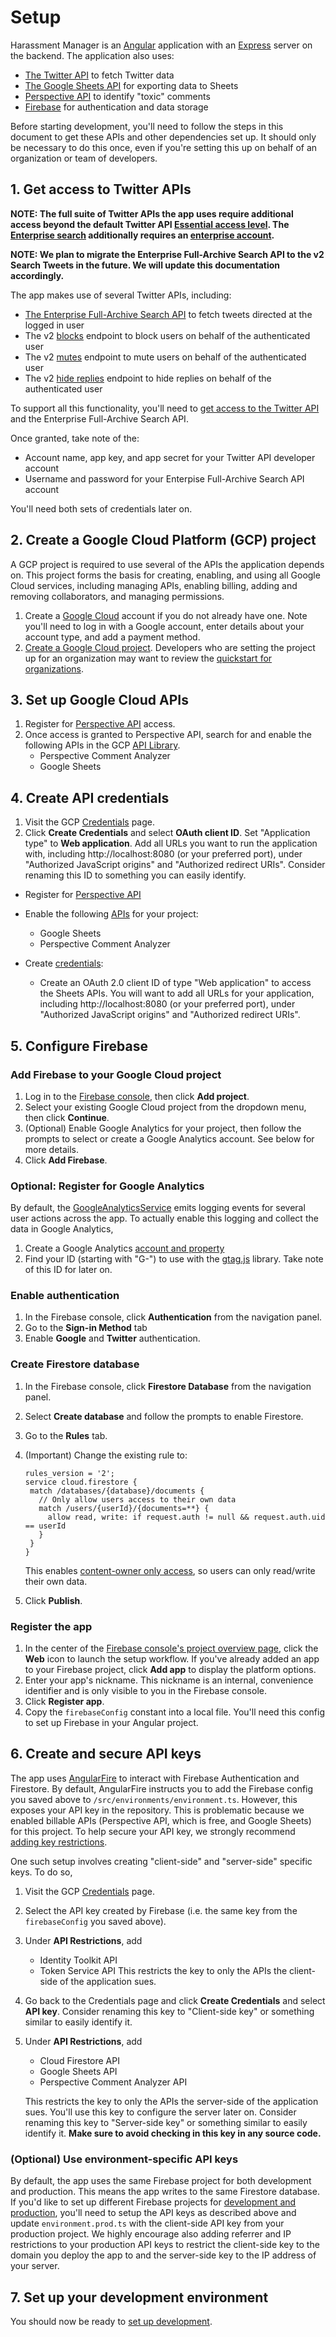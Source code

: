 # Setup

Harassment Manager is an [Angular](https://angular.io/) application with an
[Express](https://expressjs.com/) server on the backend. The application also
uses:

- [The Twitter API](https://developer.twitter.com/en/docs/twitter-api) to fetch
  Twitter data
- [The Google Sheets API](https://developers.google.com/sheets/api) for
  exporting data to Sheets
- [Perspective API](https://perspectiveapi.com/) to identify "toxic" comments
- [Firebase](https://firebase.google.com/) for authentication and data storage

Before starting development, you'll need to follow the steps in this document to
get these APIs and other dependencies set up. It should only be necessary to do
this once, even if you're setting this up on behalf of an organization or team
of developers.

## 1. Get access to Twitter APIs

**NOTE: The full suite of Twitter APIs the app uses require additional access
beyond the default Twitter API [Essential access
level](https://developer.twitter.com/en/docs/twitter-api/getting-started/about-twitter-api).
The [Enterprise
search](https://developer.twitter.com/en/docs/twitter-api/enterprise/search-api/overview)
additionally requires an [enterprise
account](https://developer.twitter.com/en/docs/twitter-api/enterprise/search-api/overview).**

**NOTE: We plan to migrate the Enterprise Full-Archive Search API to the v2 Search Tweets
in the future. We will update this documentation accordingly.**

The app makes use of several Twitter APIs, including:

- [The Enterprise Full-Archive Search
  API](https://developer.twitter.com/en/docs/twitter-api/enterprise/search-api/overview) to fetch
  tweets directed at the logged in user
- The v2 [blocks](https://developer.twitter.com/en/docs/twitter-api/users/blocks/introduction)
  endpoint to block users on behalf of the authenticated user
- The v2 [mutes](https://developer.twitter.com/en/docs/twitter-api/users/mutes/introduction)
  endpoint to mute users on behalf of the authenticated user
- The v2 [hide
  replies](https://developer.twitter.com/en/docs/twitter-api/tweets/hide-replies/introduction)
  endpoint to hide replies on behalf of the authenticated user

To support all this functionality, you'll need to [get access to the Twitter
API](https://developer.twitter.com/en/docs/twitter-api/getting-started/getting-access-to-the-twitter-api)
and the Enterprise Full-Archive Search API.

Once granted, take note of the:

- Account name, app key, and app secret for your Twitter API developer account
- Username and password for your Enterpise Full-Archive Search API account

You'll need both sets of credentials later on.

## 2. Create a Google Cloud Platform (GCP) project

A GCP project is required to use several of the APIs the application depends on.
This project forms the basis for creating, enabling, and using all Google Cloud
services, including managing APIs, enabling billing, adding and removing
collaborators, and managing permissions.

1. Create a [Google Cloud](https://cloud.google.com/) account if you do not
   already have one. Note you'll need to log in with a Google account, enter
   details about your account type, and add a payment method.
2. [Create a Google Cloud
   project](https://cloud.google.com/resource-manager/docs/creating-managing-projects).
   Developers who are setting the project up for an organization may want to
   review the [quickstart for
   organizations](https://cloud.google.com/resource-manager/docs/quickstart-organizations).

## 3. Set up Google Cloud APIs

1. Register for [Perspective
   API](https://support.perspectiveapi.com/s/docs-get-started) access.
2. Once access is granted to Perspective API, search for and enable the
   following APIs in the GCP [API
   Library](https://console.cloud.google.com/apis/library).
   - Perspective Comment Analyzer
   - Google Sheets

## 4. Create API credentials

1. Visit the GCP
   [Credentials](https://console.cloud.google.com/apis/credentials) page.
2. Click **Create Credentials** and select **OAuth client ID**. Set "Application
   type" to **Web application**. Add all URLs you want to run the application
   with, including http://localhost:8080 (or your preferred port), under
   "Authorized JavaScript origins" and "Authorized redirect URIs". Consider
   renaming this ID to something you can easily identify.

- Register for [Perspective
  API](https://support.perspectiveapi.com/s/docs-get-started)
- Enable the following [APIs](https://console.cloud.google.com/apis/library) for
  your project:
  - Google Sheets
  - Perspective Comment Analyzer
- Create [credentials](https://console.cloud.google.com/apis/credentials):

  - Create an OAuth 2.0 client ID of type "Web application" to access the Sheets
    APIs. You will want to add all URLs for your application, including
    http://localhost:8080 (or your preferred port), under "Authorized JavaScript
    origins" and "Authorized redirect URIs".

## 5. Configure Firebase

### Add Firebase to your Google Cloud project

1. Log in to the [Firebase console](https://console.firebase.google.com/), then
   click **Add project**.
2. Select your existing Google Cloud project from the dropdown menu, then click
   **Continue**.
3. (Optional) Enable Google Analytics for your project, then follow the prompts
   to select or create a Google Analytics account. See below for more details.
4. Click **Add Firebase**.

### Optional: Register for Google Analytics

By default, the [GoogleAnalyticsService](../src/app/google_analytics.service.ts)
emits logging events for several user actions across the app. To actually enable
this logging and collect the data in Google Analytics,

1. Create a Google Analytics [account and
   property](https://support.google.com/analytics/answer/9304153/)
2. Find your ID (starting with "G-") to use with the
   [gtag.js](https://developers.google.com/analytics/devguides/collection/gtagjs)
   library. Take note of this ID for later on.

### Enable authentication

1. In the Firebase console, click **Authentication** from the navigation panel.
2. Go to the **Sign-in Method** tab
3. Enable **Google** and **Twitter** authentication.

### Create Firestore database

1. In the Firebase console, click **Firestore Database** from the navigation
   panel.
2. Select **Create database** and follow the prompts to enable Firestore.
3. Go to the **Rules** tab.
4. (Important) Change the existing rule to:

   ```
   rules_version = '2';
   service cloud.firestore {
    match /databases/{database}/documents {
      // Only allow users access to their own data
      match /users/{userId}/{documents=**} {
        allow read, write: if request.auth != null && request.auth.uid == userId
      }
    }
   }
   ```

   This enables [content-owner only
   access](https://firebase.google.com/docs/rules/basics#content-owner_only_access),
   so users can only read/write their own data.

5. Click **Publish**.

### Register the app

1. In the center of the [Firebase console's project overview
   page](https://console.firebase.google.com/), click the **Web** icon to launch
   the setup workflow. If you've already added an app to your Firebase project,
   click **Add app** to display the platform options.
2. Enter your app's nickname. This nickname is an internal, convenience
   identifier and is only visible to you in the Firebase console.
3. Click **Register app**.
4. Copy the `firebaseConfig` constant into a local file. You'll need this config
   to set up Firebase in your Angular project.

## 6. Create and secure API keys

The app uses [AngularFire](https://github.com/angular/angularfire) to interact
with Firebase Authentication and Firestore. By default, AngularFire instructs
you to add the Firebase config you saved above to
`/src/environments/environment.ts`. However, this exposes your API key in the
repository. This is problematic because we enabled billable APIs (Perspective
API, which is free, and Google Sheets) for this project. To help secure your API
key, we strongly recommend [adding key
restrictions](https://firebase.google.com/docs/projects/api-keys#apply-restrictions).

One such setup involves creating "client-side" and "server-side" specific keys.
To do so,

1. Visit the GCP
   [Credentials](https://console.cloud.google.com/apis/credentials) page.
2. Select the API key created by Firebase (i.e. the same key from the
   `firebaseConfig` you saved above).
3. Under **API Restrictions**, add
   - Identity Toolkit API
   - Token Service API This restricts the key to only the APIs the client-side
     of the application sues.
4. Go back to the Credentials page and click **Create Credentials** and select
   **API key**. Consider renaming this key to "Client-side key" or something
   similar to easily identify it.
5. Under **API Restrictions**, add

   - Cloud Firestore API
   - Google Sheets API
   - Perspective Comment Analyzer API

   This restricts the key to only the APIs the server-side of the application
   sues. You'll use this key to configure the server later on. Consider renaming
   this key to "Server-side key" or something similar to easily identify it.
   **Make sure to avoid checking in this key in any source code.**

### (Optional) Use environment-specific API keys

By default, the app uses the same Firebase project for both development and
production. This means the app writes to the same Firestore database. If you'd
like to set up different Firebase projects for [development and
production](https://firebase.google.com/docs/projects/api-keys#test-vs-prod-keys),
you'll need to setup the API keys as described above and update
`environment.prod.ts` with the client-side API key from your production project.
We highly encourage also adding referrer and IP restrictions to your production
API keys to restrict the client-side key to the domain you deploy the app to and
the server-side key to the IP address of your server.

## 7. Set up your development environment

You should now be ready to [set up development](2_development.md).
